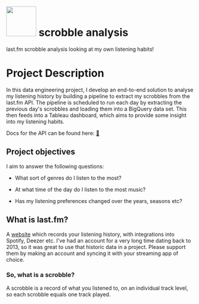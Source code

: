 # [<img src="https://upload.wikimedia.org/wikipedia/commons/thumb/d/d4/Lastfm_logo.svg/2560px-Lastfm_logo.svg.png" width="80">](https://last.fm) scrobble analysis 
last.fm scrobble analysis looking at my own listening habits!



# Project Description
In this data engineering project, I develop an end-to-end solution to analyse my listening history by building a pipeline to extract my scrobbles from the last.fm API. The pipeline is scheduled to run each day by extracting the previous day's scrobbles and loading them into a BigQuery data set. This then feeds into a Tableau dashboard, which aims to provide some insight into my listening habits. 

Docs for the API can be found here: [:musical_note:](https://www.last.fm/api/intro)

 ## Project objectives
 I aim to answer the following questions:
 
 * What sort of genres do I listen to the most?
 
 * At what time of the day do I listen to the most music?
 
 * Has my listening preferences changed over the years, seasons etc?

## What is last.fm?
A [website](https://www.last.fm/) which records your listening history, with integrations into Spotify, Deezer etc. I've had an account for a very long time dating back to 2013, so it was great to use that historic data in a project. Please support them by making an account and syncing it with your streaming app of choice.

### So, what is a scrobble?
A scrobble is a record of what you listened to, on an individual track level, so each scrobble equals one track played. 
